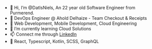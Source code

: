 - 👋 Hi, I’m @DatIsNiels, An 22 year old Software Engineer from Purmerend.
- 💼 DevOps Engineer @ Ahold Delhaize - Team Checkout & Receipts 
- 👀 Web Development, Mobile Development, Cloud Engineering
- 🌱 I’m currently learning Cloud Solutions
- 📫 Connect me through [LinkedIn](https://www.linkedin.com/in/niels-van-marsbergen/)
- 🔱 React, Typescript, Kotlin, SCSS, GraphQL
